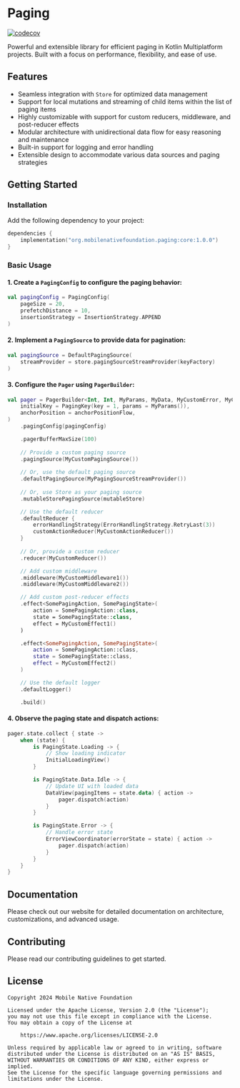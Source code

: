 # Paging

[![codecov](https://codecov.io/gh/matt-ramotar/Paging/graph/badge.svg?token=62YL5HZR9Q)](https://codecov.io/gh/matt-ramotar/Paging)

Powerful and extensible library for efficient paging in Kotlin Multiplatform projects. Built with a focus on performance, flexibility, and ease of use.

## Features

- Seamless integration with `Store` for optimized data management
- Support for local mutations and streaming of child items within the list of paging items
- Highly customizable with support for custom reducers, middleware, and post-reducer effects
- Modular architecture with unidirectional data flow for easy reasoning and maintenance
- Built-in support for logging and error handling
- Extensible design to accommodate various data sources and paging strategies

## Getting Started

### Installation

Add the following dependency to your project:

```kotlin
dependencies {
    implementation("org.mobilenativefoundation.paging:core:1.0.0")
}
```

### Basic Usage

#### 1. Create a `PagingConfig` to configure the paging behavior:

```kotlin
val pagingConfig = PagingConfig(
    pageSize = 20,
    prefetchDistance = 10,
    insertionStrategy = InsertionStrategy.APPEND
)
```

#### 2. Implement a `PagingSource` to provide data for pagination:

```kotlin
val pagingSource = DefaultPagingSource(
    streamProvider = store.pagingSourceStreamProvider(keyFactory)
)
```

#### 3. Configure the `Pager` using `PagerBuilder`:

```kotlin
val pager = PagerBuilder<Int, Int, MyParams, MyData, MyCustomError, MyCustomAction>(
    initialKey = PagingKey(key = 1, params = MyParams()),
    anchorPosition = anchorPositionFlow,
)
    .pagingConfig(pagingConfig)

    .pagerBufferMaxSize(100)
    
    // Provide a custom paging source
    .pagingSource(MyCustomPagingSource())
    
    // Or, use the default paging source
    .defaultPagingSource(MyPagingSourceStreamProvider())
    
    // Or, use Store as your paging source
    .mutableStorePagingSource(mutableStore)

    // Use the default reducer
    .defaultReducer {
        errorHandlingStrategy(ErrorHandlingStrategy.RetryLast(3))
        customActionReducer(MyCustomActionReducer())
    }
    
    // Or, provide a custom reducer
    .reducer(MyCustomReducer())

    // Add custom middleware
    .middleware(MyCustomMiddleware1())
    .middleware(MyCustomMiddleware2())

    // Add custom post-reducer effects
    .effect<SomePagingAction, SomePagingState>(
        action = SomePagingAction::class,
        state = SomePagingState::class,
        effect = MyCustomEffect1()
    )

    .effect<SomePagingAction, SomePagingState>(
        action = SomePagingAction::class,
        state = SomePagingState::class,
        effect = MyCustomEffect2()
    )

    // Use the default logger
    .defaultLogger()

    .build()
```

#### 4. Observe the paging state and dispatch actions:

```kotlin
pager.state.collect { state ->
    when (state) {
        is PagingState.Loading -> {
            // Show loading indicator
            InitialLoadingView()
        }

        is PagingState.Data.Idle -> {
            // Update UI with loaded data
            DataView(pagingItems = state.data) { action ->
                pager.dispatch(action)
            }
        }

        is PagingState.Error -> {
            // Handle error state
            ErrorViewCoordinator(errorState = state) { action ->
                pager.dispatch(action)
            }
        }
    }
}
```

## Documentation

Please check out our website for detailed documentation on architecture, customizations, and advanced usage.

## Contributing

Please read our contributing guidelines to get started.

## License

```
Copyright 2024 Mobile Native Foundation

Licensed under the Apache License, Version 2.0 (the "License");
you may not use this file except in compliance with the License.
You may obtain a copy of the License at

    https://www.apache.org/licenses/LICENSE-2.0

Unless required by applicable law or agreed to in writing, software
distributed under the License is distributed on an "AS IS" BASIS,
WITHOUT WARRANTIES OR CONDITIONS OF ANY KIND, either express or implied.
See the License for the specific language governing permissions and
limitations under the License.
```
